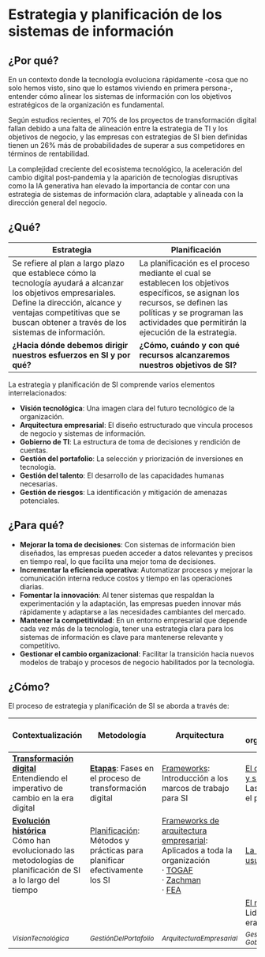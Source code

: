 # Estrategia y planificación de los sistemas de información

## ¿Por qué?

En un contexto donde la tecnología evoluciona rápidamente -cosa que no solo hemos visto, sino que lo estamos viviendo en primera persona-, entender cómo alinear los sistemas de información con los objetivos estratégicos de la organización es fundamental.

Según estudios recientes, el 70% de los proyectos de transformación digital fallan debido a una falta de alineación entre la estrategia de TI y los objetivos de negocio, y las empresas con estrategias de SI bien definidas tienen un 26% más de probabilidades de superar a sus competidores en términos de rentabilidad.

La complejidad creciente del ecosistema tecnológico, la aceleración del cambio digital post-pandemia y la aparición de tecnologías disruptivas como la IA generativa han elevado la importancia de contar con una estrategia de sistemas de información clara, adaptable y alineada con la dirección general del negocio.

## ¿Qué?

|Estrategia|Planificación|
|-|-|
|Se refiere al plan a largo plazo que establece cómo la tecnología ayudará a alcanzar los objetivos empresariales. Define la dirección, alcance y ventajas competitivas que se buscan obtener a través de los sistemas de información.|La planificación es el proceso mediante el cual se establecen los objetivos específicos, se asignan los recursos, se definen las políticas y se programan las actividades que permitirán la ejecución de la estrategia.|
|**¿Hacia dónde debemos dirigir nuestros esfuerzos en SI y por qué?**|**¿Cómo, cuándo y con qué recursos alcanzaremos nuestros objetivos de SI?**|

La estrategia y planificación de SI comprende varios elementos interrelacionados:

- **Visión tecnológica**: Una imagen clara del futuro tecnológico de la organización.
- **Arquitectura empresarial**: El diseño estructurado que vincula procesos de negocio y sistemas de información.
- **Gobierno de TI**: La estructura de toma de decisiones y rendición de cuentas.
- **Gestión del portafolio**: La selección y priorización de inversiones en tecnología.
- **Gestión del talento**: El desarrollo de las capacidades humanas necesarias.
- **Gestión de riesgos**: La identificación y mitigación de amenazas potenciales.

## ¿Para qué?

- **Mejorar la toma de decisiones**: Con sistemas de información bien diseñados, las empresas pueden acceder a datos relevantes y precisos en tiempo real, lo que facilita una mejor toma de decisiones.
- **Incrementar la eficiencia operativa**: Automatizar procesos y mejorar la comunicación interna reduce costos y tiempo en las operaciones diarias.
- **Fomentar la innovación**: Al tener sistemas que respaldan la experimentación y la adaptación, las empresas pueden innovar más rápidamente y adaptarse a las necesidades cambiantes del mercado.
- **Mantener la competitividad**: En un entorno empresarial que depende cada vez más de la tecnología, tener una estrategia clara para los sistemas de información es clave para mantenerse relevante y competitivo.
- **Gestionar el cambio organizacional**: Facilitar la transición hacia nuevos modelos de trabajo y procesos de negocio habilitados por la tecnología.

## ¿Cómo?

El proceso de estrategia y planificación de SI se aborda a través de:

|Contextualización|Metodología|Arquitectura|Aspectos organizacionales|Aspectos técnicos y de control|
|-|-|-|-|-|
|[**Transformación digital**](transformacionDigital.md)<br>Entendiendo el imperativo de cambio en la era digital|[**Etapas**](etapas.md): Fases en el proceso de transformación digital|[Frameworks](frameworks.md): Introducción a los marcos de trabajo para SI|[El capital humano y su gestión](gestionCapitalHumano.md)<br>Las personas en el proceso|[Ciberseguridad](ciberseguridad.md): Protección de activos de información|
|[**Evolución histórica**](evolucion.md)<br>Cómo han evolucionado las metodologías de planificación de SI a lo largo del tiempo|[Planificación](planificacion.md): Métodos y prácticas para planificar efectivamente los SI|[Frameworks de arquitectura empresarial](frameworksArquitecturaEmpresarial.md): Aplicados a toda la organización<br>· [TOGAF](togaf.md)<br>· [Zachman](zachman.md)<br>· [FEA](fea.md)|[La organización: usuarios-clientes](organizacion.md)|[Evaluación y control de proyectos](evaluacionProyectos.md)|
||||[El rol del CIO](rolDelCIO.md)<br>Liderazgo en la era digital||
|<sub>*VisionTecnológica*|<sub>*GestiónDelPortafolio*|<sub>*ArquitecturaEmpresarial*|<sub>*GestiónDelTalento, GobiernoDeTI*|<sub>*GestiónDeRiesgos*|